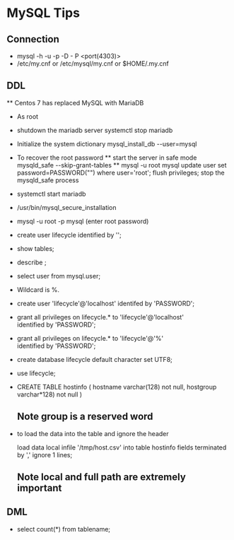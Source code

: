# MySQL Tips

## Connection
 * mysql -h <host> -u <user> -p -D <dbname> - P <port(4303)>
 * /etc/my.cnf or /etc/mysql/my.cnf or $HOME/.my.cnf
 
## DDL

** Centos 7 has replaced MySQL with MariaDB
 * As root
 * shutdown the mariadb server
    systemctl stop mariadb

 * Initialize the system dictionary
   mysql_install_db --user=mysql
 
 * To recover the root password
   ** start the server in safe mode
      mysqld_safe --skip-grant-tables
   ** mysql -u root mysql
      update user set password=PASSWORD("<password>") where user='root';
      flush privileges;
      stop the mysqld_safe process
      
 * systemctl start mariadb
 * /usr/bin/mysql_secure_installation
 * mysql -u root -p mysql (enter root password)
 * create user lifecycle identified by '<password>';


 * show tables;
 * describe <tablename>;
 * select user from mysql.user;
 * Wildcard is %.

 * create user 'lifecycle'@'localhost' identifed by 'PASSWORD';
 * grant all privileges on lifecycle.* to 'lifecycle'@'localhost' \
   identified by 'PASSWORD';
 * grant all privileges on lifecycle.* to 'lifecycle'@'%' \
   identified by 'PASSWORD';
 * create database lifecycle default character set UTF8;

 * use lifecycle;
 * CREATE TABLE hostinfo (
      hostname    varchar(128) not null,
      hostgroup   varchar*128) not null
   )
   ## Note group is a reserved word

 * to load the data into the table and ignore the header

   load data local infile '/tmp/host.csv' into table hostinfo
    fields terminated by ',' ignore 1 lines;
   ## Note local and full path are extremely important


## DML
 * select count(*) from tablename;
